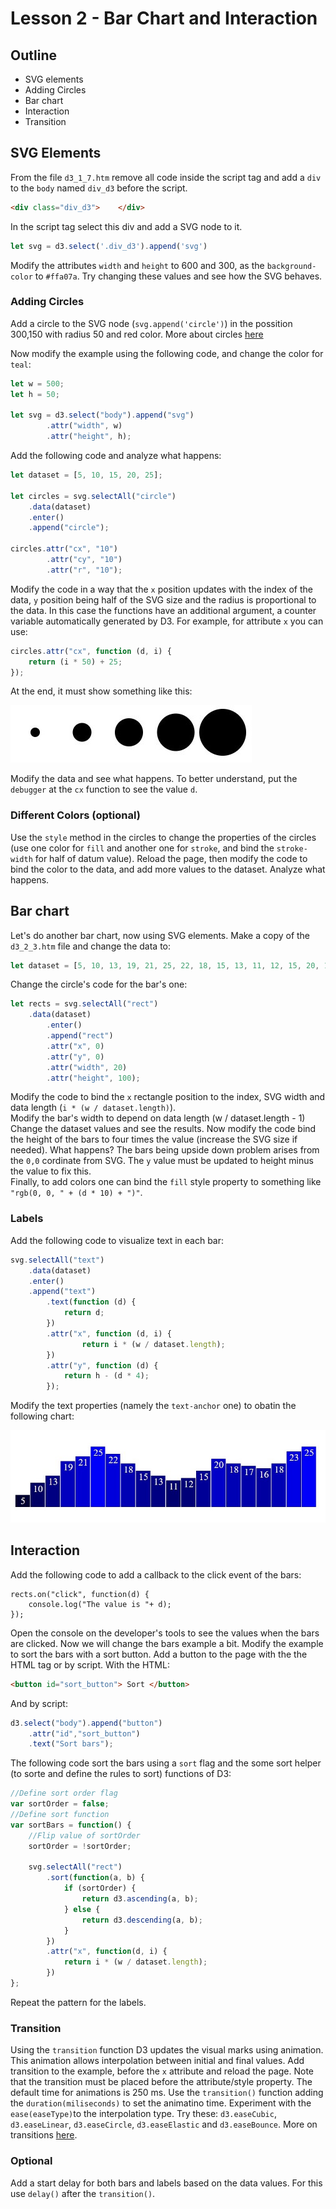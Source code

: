 # Lesson 2 - Bar Chart and Interaction

## Outline
* SVG elements
* Adding Circles
* Bar chart
* Interaction
* Transition

## SVG Elements
From the file `d3_1_7.htm` remove all code inside the script tag and add a `div` to the `body` named `div_d3` before the script.
``` html
<div class="div_d3">    </div>
```

In the script tag select this div and add a SVG node to it.
``` javascript
let svg = d3.select('.div_d3').append('svg')
```

Modify the attributes `width` and `height` to 600 and 300, as the `background-color` to `#ffa07a`. Try changing these values and see how the SVG behaves.

### Adding Circles
Add a circle to the SVG node (`svg.append('circle')`) in the possition 300,150 with radius 50 and red color. More about circles [here](https://www.w3schools.com/graphics/svg_circle.asp)

Now modify the example using the following code, and change the color for `teal`:
``` javascript
let w = 500;
let h = 50;

let svg = d3.select("body").append("svg")
        .attr("width", w)
        .attr("height", h);
```

Add the following code and analyze what happens:
``` javascript
let dataset = [5, 10, 15, 20, 25];

let circles = svg.selectAll("circle")
    .data(dataset)
    .enter()
    .append("circle");

circles.attr("cx", "10")
        .attr("cy", "10")
        .attr("r", "10");
```
Modify the code in a way that the `x` position updates with the index of the data, `y` position being half of the SVG size and the radius is proportional to the data. In this case the functions have an additional argument, a counter variable automatically generated by D3. For example, for attribute `x` you can use:
``` javascript
circles.attr("cx", function (d, i) {
    return (i * 50) + 25;
});
```
At the end, it must show something like this:

![SVG Circles](./svg_circles.jpg)

Modify the data and see what happens. To better understand, put the `debugger` at the `cx` function to see the value `d`.

### Different Colors (optional)
Use the `style` method in the circles to change the properties of the circles (use one color for `fill` and another one for `stroke`, and bind the `stroke-width` for half of datum value). Reload the page, then modify the code to bind the color to the data, and add more values to the dataset. Analyze what happens.

## Bar chart
Let's do another bar chart, now using SVG elements. Make a copy of the `d3_2_3.htm` file and change the data to:

``` javascript
let dataset = [5, 10, 13, 19, 21, 25, 22, 18, 15, 13, 11, 12, 15, 20, 18, 17, 16, 18, 23, 25];
```

Change the circle's code for the bar's one:
``` javascript
let rects = svg.selectAll("rect")
    .data(dataset)
        .enter()
        .append("rect")
        .attr("x", 0)
        .attr("y", 0)
        .attr("width", 20)
        .attr("height", 100);
```
Modify the code to bind the `x` rectangle position to the index, SVG width and data length (`i * (w / dataset.length)`).  
Modify the bar's width to depend on data length (w / dataset.length - 1)
Change the dataset values and see the results. Now modify the code bind the height of the bars to four times the value (increase the SVG size if needed). What happens? The bars being upside down problem arises from the `0,0` cordinate from SVG. The `y` value must be updated to height minus the value to fix this.  
Finally, to add colors one can bind the `fill` style property to something like `"rgb(0, 0, " + (d * 10) + ")"`.

### Labels
Add the following code to visualize text in each bar:
``` javascript
svg.selectAll("text")
    .data(dataset)
    .enter()
    .append("text")
        .text(function (d) {
            return d;
        })
        .attr("x", function (d, i) {
                return i * (w / dataset.length);
        })
        .attr("y", function (d) {
            return h - (d * 4);
        });
```
Modify the text properties (namely the `text-anchor` one) to obatin the following chart:

![Bar chart](./bars.jpg)

## Interaction
Add the following code to add a callback to the click event of the bars:
``` javacript
rects.on("click", function(d) {
    console.log("The value is "+ d);
});
```
Open the console on the developer's tools to see the values when the bars are clicked. Now we will change the bars example a bit. Modify the example to sort the bars with a sort button. Add a button to the page with the the HTML tag or by script. With the HTML:
``` html
<button id="sort_button"> Sort </button>
```
And by script:
``` javascript
d3.select("body").append("button")
    .attr("id","sort_button")
    .text("Sort bars");
```
The following code sort the bars using a `sort` flag and the some sort helper (to sorte and define the rules to sort) functions of D3:
``` javascript
//Define sort order flag
var sortOrder = false;	
//Define sort function
var sortBars = function() {
    //Flip value of sortOrder
	sortOrder = !sortOrder;

	svg.selectAll("rect")
		.sort(function(a, b) {
			if (sortOrder) {
				return d3.ascending(a, b);
			} else {
				return d3.descending(a, b);
			}
		})
		.attr("x", function(d, i) {
    		return i * (w / dataset.length);
		})
};
```
Repeat the pattern for the labels.

### Transition
Using the `transition` function D3 updates the visual marks using animation. This animation allows interpolation between initial and final values. Add transition to the example, before the `x` attribute and reload the page. Note that the transition must be placed before the attribute/style property. The default time for animations is 250 ms. Use the `transition()` function adding the `duration(miliseconds)` to set the animatino time. Experiment with the `ease(easeType)`to the interpolation type. Try these: `d3.easeCubic`, `d3.easeLinear`, `d3.easeCircle`, `d3.easeElastic` and `d3.easeBounce`.  More on transitions [here](https://github.com/d3/d3-transition/blob/master/README.md#transition_delay).

### Optional
Add a start delay for both bars and labels based on the data values. For this use `delay()` after the `transition()`.
